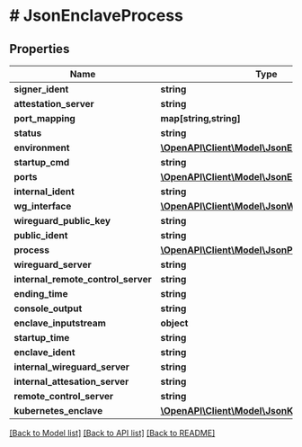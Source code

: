 # # JsonEnclaveProcess

## Properties

Name | Type | Description | Notes
------------ | ------------- | ------------- | -------------
**signer_ident** | **string** |  | [optional]
**attestation_server** | **string** |  | [optional]
**port_mapping** | **map[string,string]** |  | [optional]
**status** | **string** |  | [optional]
**environment** | [**\OpenAPI\Client\Model\JsonEnvironment**](JsonEnvironment.md) |  | [optional]
**startup_cmd** | **string** |  | [optional]
**ports** | [**\OpenAPI\Client\Model\JsonEnclavePort[]**](JsonEnclavePort.md) |  | [optional]
**internal_ident** | **string** |  | [optional]
**wg_interface** | [**\OpenAPI\Client\Model\JsonWireguardInterface**](JsonWireguardInterface.md) |  | [optional]
**wireguard_public_key** | **string** |  | [optional]
**public_ident** | **string** |  | [optional]
**process** | [**\OpenAPI\Client\Model\JsonProcess**](JsonProcess.md) |  | [optional]
**wireguard_server** | **string** |  | [optional]
**internal_remote_control_server** | **string** |  | [optional]
**ending_time** | **string** |  | [optional]
**console_output** | **string** |  | [optional]
**enclave_inputstream** | **object** |  | [optional]
**startup_time** | **string** |  | [optional]
**enclave_ident** | **string** |  | [optional]
**internal_wireguard_server** | **string** |  | [optional]
**internal_attesation_server** | **string** |  | [optional]
**remote_control_server** | **string** |  | [optional]
**kubernetes_enclave** | [**\OpenAPI\Client\Model\JsonKubernetesEnclave**](JsonKubernetesEnclave.md) |  | [optional]

[[Back to Model list]](../../README.md#models) [[Back to API list]](../../README.md#endpoints) [[Back to README]](../../README.md)
